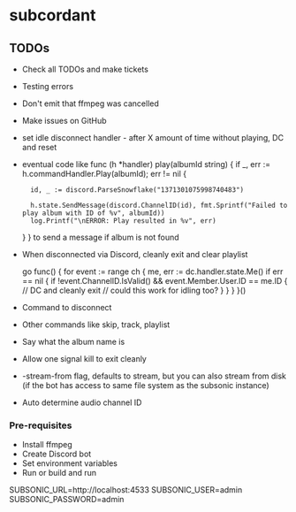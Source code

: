 # subcordant

## TODOs
* Check all TODOs and make tickets
* Testing errors
* Don't emit that ffmpeg was cancelled
* Make issues on GitHub
* set idle disconnect handler - after X amount of time without playing, DC and reset
* eventual code like
func (h *handler) play(albumId string) {
	if _, err := h.commandHandler.Play(albumId); err != nil {

		id, _ := discord.ParseSnowflake("1371301075998740483")

		h.state.SendMessage(discord.ChannelID(id), fmt.Sprintf("Failed to play album with ID of %v", albumId))
		log.Printf("\nERROR: Play resulted in %v", err)
	}
}
to send a message if album is not found
* When disconnected via Discord, cleanly exit and clear playlist

	go func() {
		for event := range ch {
			me, err := dc.handler.state.Me()
			if err == nil {
				if !event.ChannelID.IsValid() && event.Member.User.ID == me.ID {
					// DC and cleanly exit
					// could this work for idling too?
				}
			}
		}
	}()

* Command to disconnect
* Other commands like skip, track, playlist
* Say what the album name is
* Allow one signal kill to exit cleanly
* -stream-from flag, defaults to stream, but you can also stream from disk (if the bot has access to same file system as the subsonic instance)
* Auto determine audio channel ID

### Pre-requisites
* Install ffmpeg
* Create Discord bot
* Set environment variables
* Run or build and run


SUBSONIC_URL=http://localhost:4533
SUBSONIC_USER=admin
SUBSONIC_PASSWORD=admin
